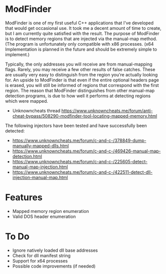 # ModFinder

ModFinder is one of my first useful C++ applications that I've developed that would get occasional use. It took me a decent amount of time to create, but I am currently quite satisfied with the result. The purpose of ModFinder is to detect memory regions that are injected via the manual-map method. (The program is unfortunately only compatible with x86 processes. (x64 Implementation is planned in the future and should be extremely simple to implement.)

Typically, the only addresses you will receive are from manual-mapping flags. Rarely, you may receive a few other results of false catches. These are usually very easy to distinguish from the region you're actually looking for. An upside to ModFinder is that even if the entire optional headers page is erased, you will still be informed of regions that correspond with the first region. The reason that ModFinder distinguishes from other manual-map detection programs, is due to how well it performs at detecting regions which were mapped.

- Unknowncheats thread https://www.unknowncheats.me/forum/anti-cheat-bypass/508290-modfinder-tool-locating-mapped-memory.html

The following injectors have been tested and have successfully been detected:

- https://www.unknowncheats.me/forum/c-and-c-/378849-dump-manually-mapped-dlls.html
- https://www.unknowncheats.me/forum/c-and-c-/469426-manual-map-detection.html
- https://www.unknowncheats.me/forum/c-and-c-/225605-detect-manual-map-injection.html
- https://www.unknowncheats.me/forum/c-and-c-/422511-detect-dll-injection-manual-map.html

# Features
- Mapped memory region enumeration
- Valid DOS header enumeration

# To Do

- Ignore natively loaded dll base addresses
- Check for dll manifest string
- Support for x64 processes
- Possible code improvements (if needed)
